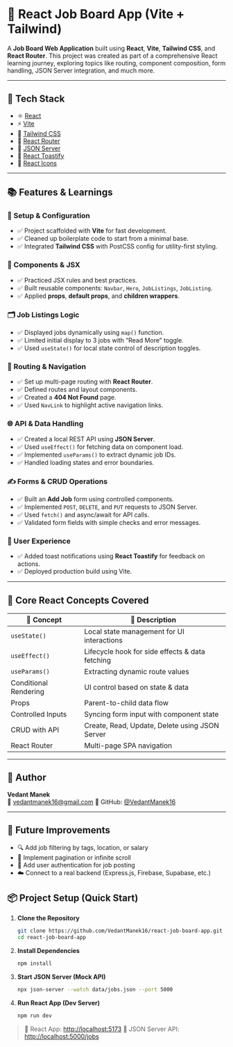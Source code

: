 # 💼 React Job Board App (Vite + Tailwind)

A **Job Board Web Application** built using **React**, **Vite**, **Tailwind CSS**, and **React Router**. This project was created as part of a comprehensive React learning journey, exploring topics like routing, component composition, form handling, JSON Server integration, and much more.

---

## 🚀 Tech Stack

- ⚛️ [React](https://reactjs.org/)
- ⚡ [Vite](https://vitejs.dev/)
- 🎨 [Tailwind CSS](https://tailwindcss.com/)
- 🧭 [React Router](https://reactrouter.com/)
- 📡 [JSON Server](https://github.com/typicode/json-server)
- 🎉 [React Toastify](https://fkhadra.github.io/react-toastify/)
- 💎 [React Icons](https://react-icons.github.io/react-icons/)

---

## 📚 Features & Learnings

### 🔧 Setup & Configuration
- ✅ Project scaffolded with **Vite** for fast development.
- ✅ Cleaned up boilerplate code to start from a minimal base.
- ✅ Integrated **Tailwind CSS** with PostCSS config for utility-first styling.

### 🧱 Components & JSX
- ✅ Practiced JSX rules and best practices.
- ✅ Built reusable components: `Navbar`, `Hero`, `JobListings`, `JobListing`.
- ✅ Applied **props**, **default props**, and **children wrappers**.

### 🗂️ Job Listings Logic
- ✅ Displayed jobs dynamically using `map()` function.
- ✅ Limited initial display to 3 jobs with “Read More” toggle.
- ✅ Used `useState()` for local state control of description toggles.

### 🧭 Routing & Navigation
- ✅ Set up multi-page routing with **React Router**.
- ✅ Defined routes and layout components.
- ✅ Created a **404 Not Found** page.
- ✅ Used `NavLink` to highlight active navigation links.

### 🌐 API & Data Handling
- ✅ Created a local REST API using **JSON Server**.
- ✅ Used `useEffect()` for fetching data on component load.
- ✅ Implemented `useParams()` to extract dynamic job IDs.
- ✅ Handled loading states and error boundaries.

### ✍️ Forms & CRUD Operations
- ✅ Built an **Add Job** form using controlled components.
- ✅ Implemented `POST`, `DELETE`, and `PUT` requests to JSON Server.
- ✅ Used `fetch()` and async/await for API calls.
- ✅ Validated form fields with simple checks and error messages.

### 🔔 User Experience
- ✅ Added toast notifications using **React Toastify** for feedback on actions.
- ✅ Deployed production build using Vite.

---

## 🧠 Core React Concepts Covered

| 🔑 Concept | 📘 Description |
|-----------|----------------|
| `useState()` | Local state management for UI interactions |
| `useEffect()` | Lifecycle hook for side effects & data fetching |
| `useParams()` | Extracting dynamic route values |
| Conditional Rendering | UI control based on state & data |
| Props | Parent-to-child data flow |
| Controlled Inputs | Syncing form input with component state |
| CRUD with API | Create, Read, Update, Delete using JSON Server |
| React Router | Multi-page SPA navigation |

---
## 👤 Author

**Vedant Manek**  
📧 [vedantmanek16@gmail.com](mailto:vedantmanek16@gmail.com) 
🐙 GitHub: [@VedantManek16](https://github.com/VedantManek16)

---

## 🚧 Future Improvements

- 🔍 Add job filtering by tags, location, or salary  
- 📜 Implement pagination or infinite scroll  
- 🔐 Add user authentication for job posting  
- ☁️ Connect to a real backend (Express.js, Firebase, Supabase, etc.)

## 📦 Project Setup (Quick Start)

1. **Clone the Repository**
   ```bash
   git clone https://github.com/VedantManek16/react-job-board-app.git
   cd react-job-board-app

2. **Install Dependencies**

   ```bash
   npm install
   ```

3. **Start JSON Server (Mock API)**

   ```bash
   npx json-server --watch data/jobs.json --port 5000
   ```

4. **Run React App (Dev Server)**

   ```bash
   npm run dev
   ```

> 🚀 React App: [http://localhost:5173](http://localhost:5173)
> 🔌 JSON Server API: [http://localhost:5000/jobs](http://localhost:5000/jobs)

```
```
